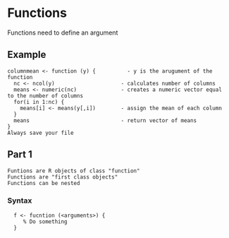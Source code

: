 # Functions
  Functions need to define an argument 
## Example 
    columnmean <- function (y) {          - y is the arugument of the function
      nc <- ncol(y)                     - calculates number of columns
      means <- numeric(nc)              - creates a numeric vector equal to the number of columns
      for(i in 1:nc) {
        means[i] <- means(y[,i])        - assign the mean of each column
      }
      means                             - return vector of means
    }
    Always save your file
## Part 1
    Funtions are R objects of class "function"
    Functions are "first class objects"
    Functions can be nested 
   ### Syntax 
      f <- fucntion (<arguments>) {
         % Do something 
      }
      
   
